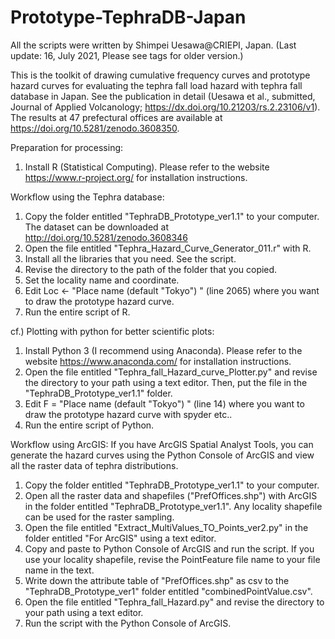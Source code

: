 # Prototype-TephraDB-Japan

All the scripts were written by Shimpei Uesawa@CRIEPI, Japan. 
(Last update: 16, July 2021, Please see tags for older version.)

This is the toolkit of drawing cumulative frequency curves and prototype hazard curves for evaluating the tephra fall load hazard with tephra fall database in Japan. 
See the publication in detail (Uesawa et al., submitted, Journal of Applied Volcanology; https://dx.doi.org/10.21203/rs.2.23106/v1). 
The results at 47 prefectural offices are available at https://doi.org/10.5281/zenodo.3608350.

Preparation for processing:
1. Install R (Statistical Computing). Please refer to the website https://www.r-project.org/ for installation instructions.

Workflow using the Tephra database:
1. Copy the folder entitled "TephraDB_Prototype_ver1.1" to your computer. The dataset can be downloaded at http://doi.org/10.5281/zenodo.3608346
2. Open the file entitled "Tephra_Hazard_Curve_Generator_011.r" with R.
3. Install all the libraries that you need. See the script.
4. Revise the directory to the path of the folder that you copied.
5. Set the locality name and coordinate.
6. Edit Loc <- "Place name (default "Tokyo") " (line 2065) where you want to draw the prototype hazard curve.
7. Run the entire script of R.

cf.) Plotting with python for better scientific plots:
1. Install Python 3 (I recommend using Anaconda). Please refer to the website https://www.anaconda.com/ for installation instructions. 
2. Open the file entitled "Tephra_fall_Hazard_curve_Plotter.py" and revise the directory to your path using a text editor. Then, put the file in the "TephraDB_Prototype_ver1.1" folder.
3. Edit F = "Place name (default "Tokyo") " (line 14) where you want to draw the prototype hazard curve with spyder etc..
4. Run the entire script of Python.

Workflow using ArcGIS:
If you have ArcGIS Spatial Analyst Tools, you can generate the hazard curves using the Python Console of ArcGIS and view all the raster data of tephra distributions.
1. Copy the folder entitled "TephraDB_Prototype_ver1.1" to your computer. 
2. Open all the raster data and shapefiles ("PrefOffices.shp") with ArcGIS in the folder entitled "TephraDB_Prototype_ver1.1". Any locality shapefile can be used for the raster sampling.
3. Open the file entitled "Extract_MultiValues_TO_Points_ver2.py" in the folder entitled "For ArcGIS" using a text editor.
4. Copy and paste to Python Console of ArcGIS and run the script. If you use your locality shapefile, revise the PointFeature file name to your file name in the text.
5. Write down the attribute table of "PrefOffices.shp" as csv to the "TephraDB_Prototype_ver1" folder entitled "combinedPointValue.csv".
6. Open the file entitled "Tephra_fall_Hazard.py" and revise the directory to your path using a text editor.
7. Run the script with the Python Console of ArcGIS.
